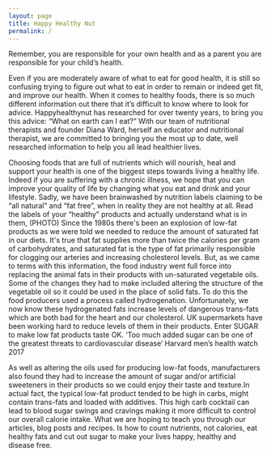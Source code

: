 ```yaml
---
layout: page
title: Happy Healthy Nut
permalink: /
---
```


Remember, you are responsible for your own health and as a parent you are responsible for your child’s health.  

Even if you are moderately aware of what to eat for good health, it is still so confusing trying to  figure out what to eat in order to remain or indeed get fit, and improve our health. When it comes to healthy foods, there is so much different  information out there that it’s difficult to know where to look for  advice. Happyhealthynut has researched for over twenty years, to bring you this advice: “What on earth can I eat?” With our team of nutritional therapists and founder Diana Ward, herself an educator and nutritional therapist, we are committed to bringing you the most up to date, well researched information to help you all lead healthier lives.

Choosing  foods that are full of nutrients which  will nourish, heal and support your health is one of the biggest steps towards living a healthy life. Indeed if you are suffering with a chronic illness, we hope that you can improve your quality of life by changing what you eat and drink and your lifestyle. 
Sadly, we have been brainwashed by nutrition labels claiming to be “all natural” and “fat free”, when in reality they are not healthy at all.
Read the labels of your “healthy” products and actually understand what is in them, (PHOTO)
Since the 1980s there's been an explosion of low-fat products as we were told we needed to reduce the amount of saturated fat in our diets. It's true that fat supplies more than twice the calories per gram of carbohydrates, and saturated fat is the type of fat primarily responsible for clogging our arteries and increasing cholesterol levels. But, as we came to terms with this information, the food industry went full force into replacing the animal fats in their products with un-saturated vegetable oils. Some of the changes they had to make included altering the structure of the vegetable oil so it could be used in the place of solid fats. To do this the food producers used a process called hydrogenation.
Unfortunately, we now know these hydrogenated fats increase levels of dangerous trans-fats which are both bad for the heart and our cholesterol. UK supermarkets have been working hard to reduce levels of them in their products.
Enter SUGAR to make low fat products taste OK.
‘Too much added sugar can be one of the greatest threats to cardiovascular disease’ Harvard men’s health watch 2017
 
As well as altering the oils used for producing low-fat foods, manufacturers also found they had to increase the amount of sugar and/or artificial sweeteners in their products so we could enjoy their taste and texture.In actual fact, the typical low-fat product tended to be high in carbs, might contain trans-fats and loaded with additives. This high carb cocktail can lead to blood sugar swings and cravings making it more difficult to control our overall calorie intake. What we are hoping to teach you through our articles, blog posts and recipes. Is how to count nutrients, not calories, eat healthy fats and cut out sugar to make your lives happy, healthy and disease free.

